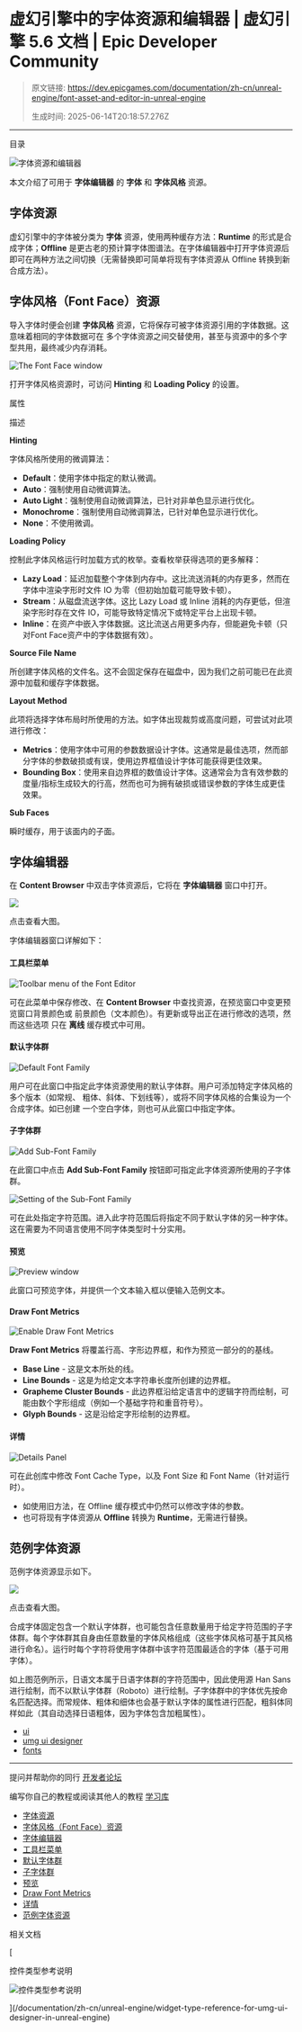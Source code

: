 # 虚幻引擎中的字体资源和编辑器 | 虚幻引擎 5.6 文档 | Epic Developer Community

> 原文链接: https://dev.epicgames.com/documentation/zh-cn/unreal-engine/font-asset-and-editor-in-unreal-engine
> 
> 生成时间: 2025-06-14T20:18:57.276Z

---

目录

![字体资源和编辑器](https://dev.epicgames.com/community/api/documentation/image/4ed2fd5f-6c6c-4ba8-ab1f-d0a145413ebd?resizing_type=fill&width=1920&height=335)

本文介绍了可用于 **字体编辑器** 的 **字体** 和 **字体风格** 资源。

## 字体资源

虚幻引擎中的字体被分类为 **字体** 资源，使用两种缓存方法：**Runtime** 的形式是合成字体；**Offline** 是更古老的预计算字体图谱法。在字体编辑器中打开字体资源后即可在两种方法之间切换（无需替换即可简单将现有字体资源从 Offline 转换到新合成方法）。

## 字体风格（Font Face）资源

导入字体时便会创建 **字体风格** 资源，它将保存可被字体资源引用的字体数据。这意味着相同的字体数据可在 多个字体资源之间交替使用，甚至与资源中的多个字型共用，最终减少内存消耗。

![The Font Face window](https://d1iv7db44yhgxn.cloudfront.net/documentation/images/5eedae64-1c0c-4af5-ab22-5e4377be5e4b/ue5_1-01-font-face.png "The Font Face window")

打开字体风格资源时，可访问 **Hinting** 和 **Loading Policy** 的设置。

属性

描述

**Hinting**

字体风格所使用的微调算法：

-   **Default**：使用字体中指定的默认微调。
-   **Auto**：强制使用自动微调算法。
-   **Auto Light**：强制使用自动微调算法，已针对非单色显示进行优化。
-   **Monochrome**：强制使用自动微调算法，已针对单色显示进行优化。
-   **None**：不使用微调。

**Loading Policy**

控制此字体风格运行时加载方式的枚举。查看枚举获得选项的更多解释：

-   **Lazy Load**：延迟加载整个字体到内存中。这比流送消耗的内存更多，然而在字体中渲染字形时文件 IO 为零（但初始加载可能导致卡顿）。
-   **Stream**：从磁盘流送字体。这比 Lazy Load 或 Inline 消耗的内存更低，但渲染字形时存在文件 IO，可能导致特定情况下或特定平台上出现卡顿。
-   **Inline**：在资产中嵌入字体数据。这比流送占用更多内存，但能避免卡顿（只对Font Face资产中的字体数据有效）。

**Source File Name**

所创建字体风格的文件名。这不会固定保存在磁盘中，因为我们之前可能已在此资源中加载和缓存字体数据。

**Layout Method**

此项将选择字体布局时所使用的方法。如字体出现裁剪或高度问题，可尝试对此项进行修改：

-   **Metrics**：使用字体中可用的参数数据设计字体。这通常是最佳选项，然而部分字体的参数破损或有误，使用边界框值设计字体可能获得更佳效果。
-   **Bounding Box**：使用来自边界框的数值设计字体。这通常会为含有效参数的度量/指标生成较大的行高，然而也可为拥有破损或错误参数的字体生成更佳效果。

**Sub Faces**

瞬时缓存，用于该面内的子面。

## 字体编辑器

在 **Content Browser** 中双击字体资源后，它将在 **字体编辑器** 窗口中打开。

[![](https://d1iv7db44yhgxn.cloudfront.net/documentation/images/8fe3bd2a-e1ad-4bda-9976-bec079a245d1/ue5_1-02-font-editor-window.png)](https://d1iv7db44yhgxn.cloudfront.net/documentation/images/8fe3bd2a-e1ad-4bda-9976-bec079a245d1/ue5_1-02-font-editor-window.png)

点击查看大图。

字体编辑器窗口详解如下：

#### 工具栏菜单

![Toolbar menu of the Font Editor](https://d1iv7db44yhgxn.cloudfront.net/documentation/images/afec7e90-49d0-4a21-9155-08a11c9f5197/ue5_1-03-toolbar.png "Toolbar menu of the Font Editor")

可在此菜单中保存修改、在 **Content Browser** 中查找资源，在预览窗口中变更预览窗口背景颜色或 前景颜色（文本颜色）。有更新或导出正在进行修改的选项，然而这些选项 只在 **离线** 缓存模式中可用。

#### 默认字体群

![Default Font Family](https://d1iv7db44yhgxn.cloudfront.net/documentation/images/f9c375b5-a293-4a6d-9bac-14c873caa82a/ue5_1-04-default-font-family.png "Default Font Family")

用户可在此窗口中指定此字体资源使用的默认字体群。用户可添加特定字体风格的多个版本（如常规、 粗体、斜体、下划线等），或将不同字体风格的合集设为一个合成字体。如已创建 一个空白字体，则也可从此窗口中指定字体。

#### 子字体群

![Add Sub-Font Family](https://d1iv7db44yhgxn.cloudfront.net/documentation/images/be70834e-23f7-455d-812b-d38a71391b5f/ue5_1-05-sub-font-family.png "Add Sub-Font Family")

在此窗口中点击 **Add Sub-Font Family** 按钮即可指定此字体资源所使用的子字体群。

![Setting of the Sub-Font Family](https://d1iv7db44yhgxn.cloudfront.net/documentation/images/a38bbf88-9110-4ac5-9084-4e2c1d706c19/ue5_1-06-set-sub-font-family.png "Setting of the Sub-Font Family")

可在此处指定字符范围。进入此字符范围后将指定不同于默认字体的另一种字体。 这在需要为不同语言使用不同字体类型时十分实用。

#### 预览

![Preview window](https://d1iv7db44yhgxn.cloudfront.net/documentation/images/c40eacf6-5d00-4b32-bee9-e11849fc8448/ue5_1-07-preview-window.png "Preview window")

此窗口可预览字体，并提供一个文本输入框以便输入范例文本。

#### Draw Font Metrics

![Enable Draw Font Metrics](https://d1iv7db44yhgxn.cloudfront.net/documentation/images/d3dba692-456b-49d2-9657-f182afe96104/ue5_1-08-draw-font-metric.png "Enable Draw Font Metrics")

**Draw Font Metrics** 将覆盖行高、字形边界框，和作为预览一部分的的基线。

-   **Base Line** - 这是文本所处的线。
-   **Line Bounds** - 这是为给定文本字符串长度所创建的边界框。
-   **Grapheme Cluster Bounds** - 此边界框沿给定语言中的逻辑字符而绘制，可能由数个字形组成（例如一个基础字符和重音符号）。
-   **Glyph Bounds** - 这是沿给定字形绘制的边界框。

#### 详情

![Details Panel](https://d1iv7db44yhgxn.cloudfront.net/documentation/images/fb72f92e-729a-45e2-9ecc-39a6a3cd594e/ue5_1-09-details-panel.png "Details Panel")

可在此创库中修改 Font Cache Type，以及 Font Size 和 Font Name（针对运行时）。

-   如使用旧方法，在 Offline 缓存模式中仍然可以修改字体的参数。
-   也可将现有字体资源从 **Offline** 转换为 **Runtime**，无需进行替换。

## 范例字体资源

范例字体资源显示如下。

[![](https://d1iv7db44yhgxn.cloudfront.net/documentation/images/00e0b3be-cc5a-4aab-be2e-2eb9f3701c75/ue5_1-10-example-font-asset.png)](https://d1iv7db44yhgxn.cloudfront.net/documentation/images/00e0b3be-cc5a-4aab-be2e-2eb9f3701c75/ue5_1-10-example-font-asset.png)

点击查看大图。

合成字体固定包含一个默认字体群，也可能包含任意数量用于给定字符范围的子字体群。每个字体群其自身由任意数量的字体风格组成（这些字体风格可基于其风格进行命名）。运行时每个字符将使用字体群中该字符范围最适合的字体（基于可用字体）。

如上图范例所示，日语文本属于日语字体群的字符范围中，因此使用源 Han Sans 进行绘制，而不以默认字体群（Roboto）进行绘制。子字体群中的字体优先按命名匹配选择。而常规体、粗体和细体也会基于默认字体的属性进行匹配，粗斜体同样如此（其自动选择日语粗体，因为字体包含加粗属性）。

-   [ui](https://dev.epicgames.com/community/search?query=ui)
-   [umg ui designer](https://dev.epicgames.com/community/search?query=umg%20ui%20designer)
-   [fonts](https://dev.epicgames.com/community/search?query=fonts)

* * *

提问并帮助你的同行 [开发者论坛](https://forums.unrealengine.com/categories?tag=unreal-engine)

编写你自己的教程或阅读其他人的教程 [学习库](https://dev.epicgames.com/community/unreal-engine/learning)

-   [字体资源](/documentation/zh-cn/unreal-engine/font-asset-and-editor-in-unreal-engine#%E5%AD%97%E4%BD%93%E8%B5%84%E6%BA%90)
-   [字体风格（Font Face）资源](/documentation/zh-cn/unreal-engine/font-asset-and-editor-in-unreal-engine#%E5%AD%97%E4%BD%93%E9%A3%8E%E6%A0%BC%EF%BC%88fontface%EF%BC%89%E8%B5%84%E6%BA%90)
-   [字体编辑器](/documentation/zh-cn/unreal-engine/font-asset-and-editor-in-unreal-engine#%E5%AD%97%E4%BD%93%E7%BC%96%E8%BE%91%E5%99%A8)
-   [工具栏菜单](/documentation/zh-cn/unreal-engine/font-asset-and-editor-in-unreal-engine#%E5%B7%A5%E5%85%B7%E6%A0%8F%E8%8F%9C%E5%8D%95)
-   [默认字体群](/documentation/zh-cn/unreal-engine/font-asset-and-editor-in-unreal-engine#%E9%BB%98%E8%AE%A4%E5%AD%97%E4%BD%93%E7%BE%A4)
-   [子字体群](/documentation/zh-cn/unreal-engine/font-asset-and-editor-in-unreal-engine#%E5%AD%90%E5%AD%97%E4%BD%93%E7%BE%A4)
-   [预览](/documentation/zh-cn/unreal-engine/font-asset-and-editor-in-unreal-engine#%E9%A2%84%E8%A7%88)
-   [Draw Font Metrics](/documentation/zh-cn/unreal-engine/font-asset-and-editor-in-unreal-engine#drawfontmetrics)
-   [详情](/documentation/zh-cn/unreal-engine/font-asset-and-editor-in-unreal-engine#%E8%AF%A6%E6%83%85)
-   [范例字体资源](/documentation/zh-cn/unreal-engine/font-asset-and-editor-in-unreal-engine#%E8%8C%83%E4%BE%8B%E5%AD%97%E4%BD%93%E8%B5%84%E6%BA%90)

相关文档

[

控件类型参考说明

![控件类型参考说明](https://dev.epicgames.com/community/api/documentation/image/d25cc82c-39d2-4c65-b9c3-96fd77e35065?resizing_type=fit&width=160&height=92)

](/documentation/zh-cn/unreal-engine/widget-type-reference-for-umg-ui-designer-in-unreal-engine)